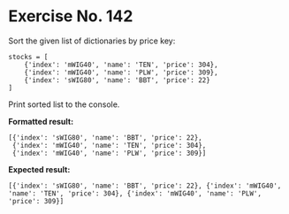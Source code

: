 # Exercise No. 142

Sort the given list of dictionaries by price key:


    stocks = [
        {'index': 'mWIG40', 'name': 'TEN', 'price': 304},
        {'index': 'mWIG40', 'name': 'PLW', 'price': 309},
        {'index': 'sWIG80', 'name': 'BBT', 'price': 22}
    ]


Print sorted list to the console.


**Formatted result:**


    [{'index': 'sWIG80', 'name': 'BBT', 'price': 22},
     {'index': 'mWIG40', 'name': 'TEN', 'price': 304},
     {'index': 'mWIG40', 'name': 'PLW', 'price': 309}]


**Expected result:**


    [{'index': 'sWIG80', 'name': 'BBT', 'price': 22}, {'index': 'mWIG40', 'name': 'TEN', 'price': 304}, {'index': 'mWIG40', 'name': 'PLW', 'price': 309}]